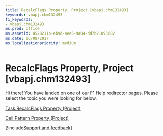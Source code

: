 ```yaml
---
title: RecalcFlags Property, Project [vbapj.chm132493]
keywords: vbapj.chm132493
f1_keywords:
- vbapj.chm132493
ms.prod: office
ms.assetid: a528211b-eb9d-4ee5-9a04-dd7b21893682
ms.date: 06/08/2017
ms.localizationpriority: medium
---
```



# RecalcFlags Property, Project [vbapj.chm132493]

Hi there! You have landed on one of our F1 Help redirector pages. Please select the topic you were looking for below.

[Task.RecalcFlags Property (Project)](https://msdn.microsoft.com/library/d5a5989e-b134-240b-fd37-11f4999e74bc%28Office.15%29.aspx)

[Cell.Pattern Property (Project)](https://msdn.microsoft.com/library/d1aaabe7-c970-8738-caa4-b222db88fdd0%28Office.15%29.aspx)

[!include[Support and feedback](~/includes/feedback-boilerplate.md)]